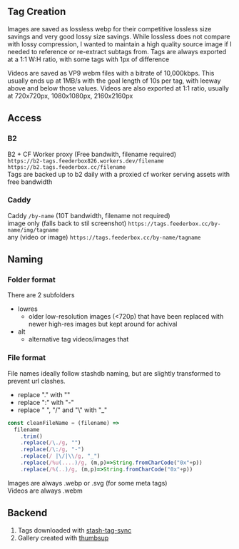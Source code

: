 ## Tag Creation
Images are saved as lossless webp for their competitive lossless size savings and very good lossy size savings. While lossless does not compare with lossy compression, I wanted to maintain a high quality source image if I needed to reference or re-extract subtags from. Tags are always exported at a 1:1 W:H ratio, with some tags with 1px of difference

Videos are saved as VP9 webm files with a bitrate of 10,000kbps. This usually ends up at 1MB/s with the goal length of 10s per tag, with leeway above and below those values. Videos are also exported at 1:1 ratio, usually at 720x720px, 1080x1080px, 2160x2160px

## Access
### B2
B2 + CF Worker proxy (Free bandwith, filename required)  
`https://b2-tags.feederbox826.workers.dev/filename`  
`https://b2.tags.feederbox.cc/filename`  
Tags are backed up to b2 daily with a proxied cf worker serving assets with free bandwidth

### Caddy
Caddy `/by-name` (10T bandwidth, filename not required)  
image only (falls back to stil screenshot) `https://tags.feederbox.cc/by-name/img/tagname`  
any (video or image) `https://tags.feederbox.cc/by-name/tagname`

## Naming
### Folder format
There are 2 subfolders
- lowres
  - older low-resolution images (<720p) that have been replaced with newer high-res images but kept around for achival
- alt
  - alternative tag videos/images that 
### File format
File names ideally follow stashdb naming, but are slightly transformed to prevent url clashes.

- replace "." with ""
- replace ":" with "-"
- replace " ", "/" and "\\" with "_"

```js
const cleanFileName = (filename) =>
  filename
    .trim()
    .replace(/\./g, "")
    .replace(/\:/g, "-")
    .replace(/ |\/|\\/g, "_")
    .replace(/%u(....)/g, (m,p)=>String.fromCharCode("0x"+p))
    .replace(/%(..)/g, (m,p)=>String.fromCharCode("0x"+p))
```

Images are always .webp or .svg (for some meta tags)  
Videos are always .webm

## Backend
1. Tags downloaded with [stash-tag-sync](https://github.com/feederbox826/stash-tag-sync)
2. Gallery created with [thumbsup](https://github.com/feederbox826/thumbsup)